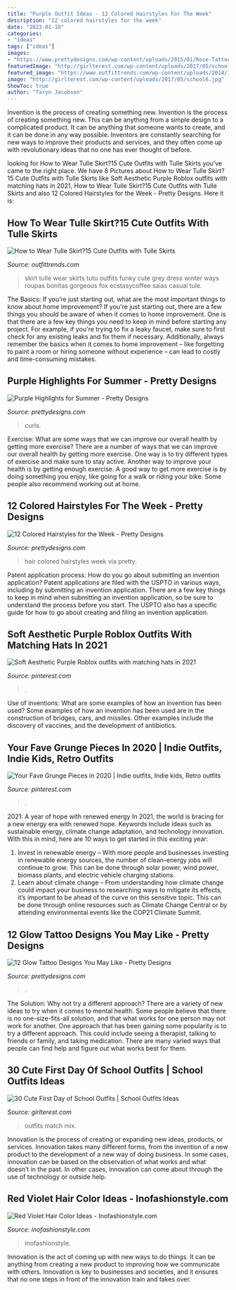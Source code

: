 ```yaml
---
title: "Purple Outfit Ideas - 12 Colored Hairstyles For The Week"
description: "12 colored hairstyles for the week"
date: "2023-01-18"
categories:
- "ideas"
tags: ["ideas"]
images:
- "https://www.prettydesigns.com/wp-content/uploads/2015/01/Rose-Tattoo1.jpg"
featuredImage: "http://girlterest.com/wp-content/uploads/2017/05/school6.jpg"
featured_image: "https://www.outfittrends.com/wp-content/uploads/2014/10/Funky-Tulle-Skirts.jpg"
image: "http://girlterest.com/wp-content/uploads/2017/05/school6.jpg"
ShowToc: true
author: "Taryn Jacobson"
---
```



Invention is the process of creating something new.
Invention is the process of creating something new. This can be anything from a simple design to a complicated product. It can be anything that someone wants to create, and it can be done in any way possible. Inventors are constantly searching for new ways to improve their products and services, and they often come up with revolutionary ideas that no one has ever thought of before.

	

		
looking for How to Wear Tulle Skirt?15 Cute Outfits with Tulle Skirts you've came to the right place. We have 8 Pictures about How to Wear Tulle Skirt?15 Cute Outfits with Tulle Skirts like Soft Aesthetic Purple Roblox outfits with matching hats in 2021, How to Wear Tulle Skirt?15 Cute Outfits with Tulle Skirts and also 12 Colored Hairstyles for the Week - Pretty Designs. Here it is:
		
    
## How To Wear Tulle Skirt?15 Cute Outfits With Tulle Skirts

<img loading=lazy src="https://www.outfittrends.com/wp-content/uploads/2014/10/Funky-Tulle-Skirts.jpg" onerror="this.onerror=null;this.src='https://tse4.mm.bing.net/th?id=OIP.KrJW30hMhveDdbqNJM6JLAHaLE&amp;pid=15.1';" alt="How to Wear Tulle Skirt?15 Cute Outfits with Tulle Skirts">

_Source: outfittrends.com_

>skirt tulle wear skirts tutu outfits funky cute grey dress winter ways roupas bonitas gorgeous fox ecstasycoffee saias casual tule. 

	

The Basics: If you’re just starting out, what are the most important things to know about home improvement?
If you're just starting out, there are a few things you should be aware of when it comes to home improvement. One is that there are a few key things you need to keep in mind before starting any project. For example, if you're trying to fix a leaky faucet, make sure to first check for any existing leaks and fix them if necessary. Additionally, always remember the basics when it comes to home improvement – like forgetting to paint a room or hiring someone without experience – can lead to costly and time-consuming mistakes.

    
## Purple Highlights For Summer - Pretty Designs

<img loading=lazy src="https://www.prettydesigns.com/wp-content/uploads/2014/07/Curls-with-Purple-Highlights.jpg" onerror="this.onerror=null;this.src='https://tse4.mm.bing.net/th?id=OIP.0dp5ZPqzcP99ysSrY27XWwHaMZ&amp;pid=15.1';" alt="Purple Highlights for Summer - Pretty Designs">

_Source: prettydesigns.com_

>curls. 

	

Exercise: What are some ways that we can improve our overall health by getting more exercise?
There are a number of ways that we can improve our overall health by getting more exercise. One way is to try different types of exercise and make sure to stay active. Another way to improve your health is by getting enough exercise. A good way to get more exercise is by doing something you enjoy, like going for a walk or riding your bike. Some people also recommend working out at home.

    
## 12 Colored Hairstyles For The Week - Pretty Designs

<img loading=lazy src="https://www.prettydesigns.com/wp-content/uploads/2014/07/Blue-and-Green-Hair.jpg" onerror="this.onerror=null;this.src='https://tse3.mm.bing.net/th?id=OIP.VoWrVUH4QV90IfsRkVAsZgHaN9&amp;pid=15.1';" alt="12 Colored Hairstyles for the Week - Pretty Designs">

_Source: prettydesigns.com_

>hair colored hairstyles week via pretty. 

	

Patent application process: How do you go about submitting an invention application?
Patent applications are filed with the USPTO in various ways, including by submitting an invention application. There are a few key things to keep in mind when submitting an invention application, so be sure to understand the process before you start. The USPTO also has a specific guide for how to go about creating and filing an invention application.

    
## Soft Aesthetic Purple Roblox Outfits With Matching Hats In 2021

<img loading=lazy src="https://i.pinimg.com/736x/2d/0d/dc/2d0ddc387fdb7fec9ec002edd3ad27b7.jpg" onerror="this.onerror=null;this.src='https://tse3.mm.bing.net/th?id=OIP.8w8ELQednb4LYVQLnZinAQHaHa&amp;pid=15.1';" alt="Soft Aesthetic Purple Roblox outfits with matching hats in 2021">

_Source: pinterest.com_

>. 

	

Use of inventions: What are some examples of how an invention has been used?
Some examples of how an invention has been used are in the construction of bridges, cars, and missiles. Other examples include the discovery of vaccines, and the development of antibiotics.

    
## Your Fave Grunge Pieces In 2020 | Indie Outfits, Indie Kids, Retro Outfits

<img loading=lazy src="https://i.pinimg.com/736x/63/c4/2a/63c42a3375b57b6616aeca382c756d2c.jpg" onerror="this.onerror=null;this.src='https://tse3.mm.bing.net/th?id=OIP.bCuWMfkdOTtdwfLU7OCOAQHaOs&amp;pid=15.1';" alt="Your Fave Grunge Pieces in 2020 | Indie outfits, Indie kids, Retro outfits">

_Source: pinterest.com_

>. 

	

2021: A year of hope with renewed energy
In 2021, the world is bracing for a new energy era with renewed hope. Keywords include ideas such as sustainable energy, climate change adaptation, and technology innovation. With this in mind, here are 10 ways to get started in this exciting year:
1. Invest in renewable energy – With more people and businesses investing in renewable energy sources, the number of clean-energy jobs will continue to grow. This can be done through solar power, wind power, biomass plants, and electric vehicle charging stations.
2. Learn about climate change – From understanding how climate change could impact your business to researching ways to mitigate its effects, it’s important to be ahead of the curve on this sensitive topic. This can be done through online resources such as Climate Change Central or by attending environmental events like the COP21 Climate Summit.

    
## 12 Glow Tattoo Designs You May Like - Pretty Designs

<img loading=lazy src="https://www.prettydesigns.com/wp-content/uploads/2015/01/Rose-Tattoo1.jpg" onerror="this.onerror=null;this.src='https://tse2.mm.bing.net/th?id=OIP.xc_GDB6EBb5ZpcGAB8YSKwHaJ4&amp;pid=15.1';" alt="12 Glow Tattoo Designs You May Like - Pretty Designs">

_Source: prettydesigns.com_

>. 

	

The Solution: Why not try a different approach?
There are a variety of new ideas to try when it comes to mental health. Some people believe that there is no one-size-fits-all solution, and that what works for one person may not work for another. One approach that has been gaining some popularity is to try a different approach. This could include seeing a therapist, talking to friends or family, and taking medication. There are many varied ways that people can find help and figure out what works best for them.

    
## 30 Cute First Day Of School Outfits | School Outfits Ideas

<img loading=lazy src="http://girlterest.com/wp-content/uploads/2017/05/school6.jpg" onerror="this.onerror=null;this.src='https://tse1.mm.bing.net/th?id=OIP.iz1sCIUxJU5OOlsNUiNo0AHaLH&amp;pid=15.1';" alt="30 Cute First Day of School Outfits | School Outfits Ideas">

_Source: girlterest.com_

>outfits match mix. 

	

Innovation is the process of creating or expanding new ideas, products, or services. Innovation takes many different forms, from the invention of a new product to the development of a new way of doing business. In some cases, innovation can be based on the observation of what works and what doesn’t in the past. In other cases, innovation can come about through the use of technology or outside help.

    
## Red Violet Hair Color Ideas - Inofashionstyle.com

<img loading=lazy src="https://www.inofashionstyle.com/wp-content/uploads/red-violet-hair-color-ideas.jpg" onerror="this.onerror=null;this.src='https://tse3.mm.bing.net/th?id=OIP.QB6ySrkVugrBlPgbs_HnpwHaKX&amp;pid=15.1';" alt="Red Violet Hair Color Ideas - Inofashionstyle.com">

_Source: inofashionstyle.com_

>inofashionstyle. 

	

Innovation is the act of coming up with new ways to do things. It can be anything from creating a new product to improving how we communicate with others. Innovation is key to businesses and societies, and it ensures that no one steps in front of the innovation train and takes over.

